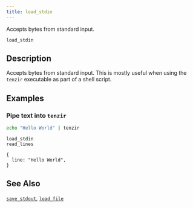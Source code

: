 ```yaml
---
title: load_stdin
---
```


Accepts bytes from standard input.

```tql
load_stdin
```

## Description

Accepts bytes from standard input. This is mostly useful when using the
`tenzir` executable as part of a shell script.

## Examples

### Pipe text into `tenzir`

```sh
echo "Hello World" | tenzir
```

```tql
load_stdin
read_lines
```

```tql
{
  line: "Hello World",
}
```

## See Also

[`save_stdout`](/reference/operators/save_stdout),
[`load_file`](/reference/operators/load_file)
